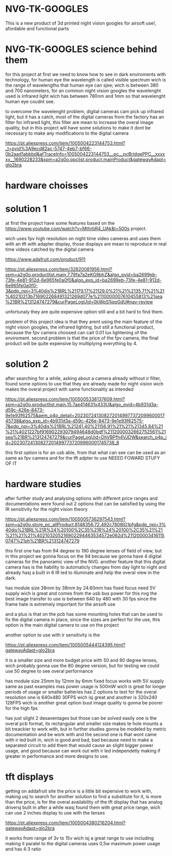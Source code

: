 # NVG-TK-GOOGLES
This is a new product of 3d printed night vision googles for airsoft use!, afordable and functional parts

# NVG-TK-GOOGLES science behind them

for this project at first we need to know how to see in dark enviroments with technology, for human eye the wavelength is called visible spectrum wich is the range of wavelengths that human eye can sjee; wich is between 380 and 700 nanometers, for an common night vision googles the wavelenght used is infrared light wich has between 780nm and 1mm so that wavelenght human eye coudnt see.

to overcome the wavelenght problem, digital cameras cam pick up infrared light, but it has a catch, most of the digital cameras from the factory has an filter for infrared light, this filter are mean to increase the overal image quality, but in this project will have some solutions to make it dont be necessary to make any modifications to the digital camera

https://pt.aliexpress.com/item/1005004223144753.html?_t=pvid%3A9ecd82ac-5747-4eb7-bf66-0b2aad1abbbd&afTraceInfo=1005004223144753__pc__pcBridgePPC__xxxxxx__1690228233&spm=a2g0o.ppclist.product.mainProduct&gatewayAdapt=glo2bra

# hardware choisses 

# solution 1

at first the project have some features based on the https://www.youtube.com/watch?v=MthrbR4_UAk&t=500s project.

wich uses fpv high resolution on night time video cameras and uses them with an tft with adapter display, those displays are mean to reproduce in real time videos catched by the digital camera

https://www.adafruit.com/product/911

https://pt.aliexpress.com/item/32820081956.html?spm=a2g0o.productlist.main.7.79fa7a2eKG9bhZ&algo_pvid=ba2699eb-73fe-4e81-912d-6e965fe0a0f0&algo_exp_id=ba2699eb-73fe-4e81-912d-6e965fe0a0f0-3&pdp_npi=3%40dis%21BRL%21179.17%21129.0%21%21%2135.71%21%21%40210213b716902268491321269d077e%2110000007610455813%21sea%21BR%213124747279&curPageLogUid=0kWpS1jqqGdU#nav-review

unfortunaly they are quite expensive option still and a bit hard to find them.

problem of this project idea is that they arent using the main feature of the night vision googles, the infrared lighting, but still a functional product, because the fpv camera choosed can cait 0.01 lux lightening of the enviroment.
second problem is that the price of the fpv camera, the final product will be quite expensive by multiplying everything by 4.

# solution 2

after searching for a while, asking about a camera already without ir filter, found some options to use that they are already made for night vision wich makes the overal project with same functionality as intended

https://pt.aliexpress.com/item/1005005338137609.html?spm=a2g0o.productlist.main.15.7ae414631x433U&algo_pvid=4b931d3a-d59c-426e-8473-9e1e93f62575&aem_p4p_detail=202307241308272014997737209960001745738&algo_exp_id=4b931d3a-d59c-426e-8473-9e1e93f62575-7&pdp_npi=3%40dis%21BRL%21241.40%21156.91%21%21%21345.84%21%21%4021227bf916902293079494648d0bdf%2112000032662752561%21sea%21BR%213124747279&curPageLogUid=DhVBPfh4VJDW&search_p4p_id=202307241308272014997737209960001745738_8

this first option is for an usb able, from that what can see can be used as an same as fpv camera and for the tft adpter to use NEEED FOWARD STUFY OF IT 

# hardware studies

after further study and analysing options with different price ranges and documentations were found out 2 options that can be satisfied by using the IR sensitivity for the night vision theory

https://pt.aliexpress.com/item/1005005736297543.html?spm=a2g0o.store_pc_allProduct.8148356.72.492c7808lG1pfg&pdp_npi=3%40dis%21BRL%21R%24%20100%2C35%21R%24%20100%2C35%21%21%21%21%21%402103205216902294463534572e062d%2112000034161150747%21sh%21BR%213124747279

this first one has from 94 degree to 190 degree lenses of field of view, but in this project we gonna focus on  the 94 because we gonna have 4 digital cameras for the panoramic view of the NVG. another feature that this digital camera has is the hability to automaticly changes from day light to night and already hasj a built in 6 IR led to illuminate and help the overal view in the dark.

has module size 38mm by 38mm by 24.60mm
has fixed focus
need 5V supply wich is great and comes from the usb bus power
for this nvg the best image transfer to use is between 640 by 480 with 30 fps since the frame hate is extremely important for the airsoft use

and a plus is that on the pcb has some mounting holes that can be used to fix the digital camera in place, since the sizes are perfect for the use, this option is the main digital camera to use on the project

another option to use with ir sensitivity is the 

https://pt.aliexpress.com/item/1005005444124395.html?gatewayAdapt=glo2bra

it is a smaller size and more budget price with 50 and 80 degree lenses, wich probably gonna use the 80 degree version, but for testing we could use 50 degree to see overal performance

has module size 25mm by 12mm by 6mm
fixed focus
works with 5V supply same as past examples
mas power usage is 500mW wich is great for longer periods of usage or smaller batteries
has 2 options to test for the overal resolution one is 640x480 30FPS wich isj great and another is 320x240 128FPS wich is another great option buut image quality is gonna be poorer for the high fps

has just slight 2 desaventages but those can be solved easily
one is the overal pcb format, its rectangular and smaller size makes te hole mounts a bit treackier to work with, but in further studies gonna be modeled by metric documentation and be work with
and the second one is that wont came with ir led built in, wich is good and bad, bad because need to make a separated circuit to add them that would cause an slight bigger power usage, and good because can work out with ir led independetly making if greater in performance and more designs to use.

# tft displays

getting on addafruit site the price is a little bit expensive to work with, making usj to search for another solution to find a substitute for it, is more than the price, is for the overal availability of the tft display that has analog driversj built in
after a while wasj found them with great price range, wich can use 2 inches display to use with the lenses

https://pt.aliexpress.com/item/1005004380216204.html?gatewayAdapt=glo2bra

it works from range of 3v to 15v wich isj a great range to use including making it paralel to the digital cameras
uses 0,5w maximum power usage
and has 4:3 ratio
